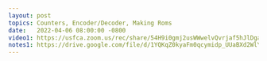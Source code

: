 ```yaml
---
layout: post
topics: Counters, Encoder/Decoder, Making Roms
date:   2022-04-06 08:00:00 -0800
video1: https://usfca.zoom.us/rec/share/54H9i0gmj2usWWwelvQvrjaf5hJlDgaO5o0mW5wHGQLRnZk6jMJlcg2ioTvmPI6Y.plV70b3lfliTCWDT
notes1: https://drive.google.com/file/d/1YQKqZ0kyaFm0qcymidp_UUaBXd2WlYO-/view?usp=sharing
---
```

